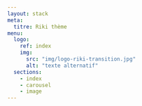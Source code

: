 ```yaml
---
layout: stack
meta:
  titre: Riki thème
menu:
  logo:
    ref: index
    img:
      src: "img/logo-riki-transition.jpg"
      alt: "texte alternatif"
  sections:
    - index
    - carousel
    - image
---
```

